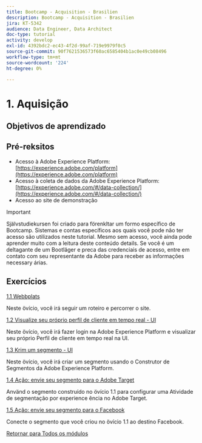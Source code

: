 ```yaml
---
title: Bootcamp - Acquisition - Brasilien
description: Bootcamp - Acquisition - Brasilien
jira: KT-5342
audience: Data Engineer, Data Architect
doc-type: tutorial
activity: develop
exl-id: 4392bdc2-ec43-4f2d-99af-719e9979f0c5
source-git-commit: 90f7621536573f60ac6585404b1ac0e49cb08496
workflow-type: tm+mt
source-wordcount: '224'
ht-degree: 0%

---
```


# 1. Aquisição

## Objetivos de aprendizado

## Pré-reksitos

- Acesso à Adobe Experience Platform: [https://experience.adobe.com/platform](https://experience.adobe.com/platform)
- Acesso à coleta de dados da Adobe Experience Platform: [https://experience.adobe.com/#/data-collection/](https://experience.adobe.com/#/data-collection/)
- Acesso ao site de demonstração

>[!IMPORTANT]
>
>Självstudiekursen foi criado para förenkltar um formo específico de Bootcamp. Sistemas e contas específicos aos quais você pode não ter acesso são utilizados neste tutorial. Mesmo sem acesso, você ainda pode aprender muito com a leitura deste conteúdo details. Se você é um deltagante de um Bootläger e preca das credenciais de acesso, entre em contato com seu representante da Adobe para receber as informações necessary árias.

## Exercícios

[1.1 Webbplats](./ex1.md)

Neste övício, você irá seguir um roteiro e percorrer o site.

[1.2 Visualize seu próprio perfil de cliente em tempo real - UI](./ex2.md)

Neste övício, você irá fazer login na Adobe Experience Platform e visualizar seu próprio Perfil de cliente em tempo real na UI.

[1.3 Krim um segmento - UI](./ex3.md)

Neste övício, você irá criar um segmento usando o Construtor de Segmentos da Adobe Experience Platform.

[1.4 Ação: envie seu segmento para o Adobe Target](./ex4.md)

Använd o segmento construído no övício 1.1 para configurar uma Atividade de segmentação por experience ência no Adobe Target.

[1.5 Ação: envie seu segmento para o Facebook](./ex5.md)

Conecte o segmento que você criou no övício 1.1 ao destino Facebook.

[Retornar para Todos os módulos](../../overview.md)
